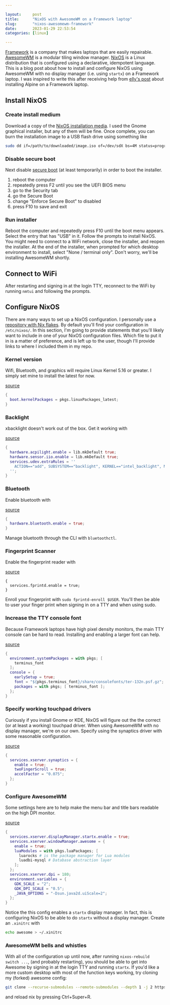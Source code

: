 ```yaml
---

layout:     post
title:      "NixOS with AwesomeWM on a Framework laptop"
slug:       "nixos-awesomewm-framework"
date:       2023-01-29 22:53:54
categories: [linux]

---
```


[Framework] is a company that makes laptops that are easily repairable.
[AwesomeWM] is a modular tiling window manager. [NixOS] is a Linux distribution
that is configured using a declarative, idempotent language. This is a blog post
about how to install and configure NixOS using AwesomeWM with no display manager
(i.e. using `startx`) on a Framework laptop. I was inspired to write this after
receiving help from [elly's post] about installing Alpine on a Framework laptop.

## Install NixOS

### Create install medium

Download a copy of the [NixOS installation media]. I used the Gnome graphical
installer, but any of them will be fine. Once complete, you can burn the
installation image to a USB flash drive using something like

```bash
sudo dd if=/path/to/downloaded/image.iso of=/dev/sdX bs=4M status=progress
```

### Disable secure boot

Next disable [secure boot] (at least temporarily) in order to boot the
installer.

1. reboot the computer
1. repeatedly press F2 until you see the UEFI BIOS menu
1. go to the Security tab
1. go the Secure Boot
1. change "Enforce Secure Boot" to disabled
1. press F10 to save and exit

### Run installer

Reboot the computer and repeatedly press F10 until the boot menu appears. Select
the entry that has "USB" in it. Follow the prompts to install NixOS. You might
need to connect to a WiFi network, close the installer, and reopen the
installer. At the end of the installer, when prompted for which desktop
environment to install, select "None / terminal only". Don't worry, we'll be
installing AwesomeWM shortly.

## Connect to WiFi

After restarting and signing in at the login TTY, reconnect to the WiFi by
running `nmtui` and following the prompts.

## Configure NixOS

There are many ways to set up a NixOS configuration. I personally use a
[repository with Nix flakes]. By default you'll find your configuration in
`/etc/nixos/`. In this section, I'm going to provide statements that you'll
likely want to include in one of your NixOS configuration files. Which file to
put it in is a matter of preference, and is left up to the user, though I'll
provide links to where I included them in my repo.

### Kernel version

Wifi, Bluetooth, and graphics will require Linux Kernel 5.16 or greater. I
simply set mine to install the latest for now.

[source](https://git.kindrobot.ca/kindrobot/nix-config/src/commit/03353c4d0eac0c6ba50843289d201bd055ff3822/box/framework2.nix#L14)
```nix
{
  boot.kernelPackages = pkgs.linuxPackages_latest;
}
```

### Backlight

xbacklight doesn't work out of the box. Get it working with

[source](https://git.kindrobot.ca/kindrobot/nix-config/src/commit/6dcc57a85715665d188de03e3c74a926056c58ea/box/framework2.nix#L42-L46)
```nix
{
  hardware.acpilight.enable = lib.mkDefault true;
  hardware.sensor.iio.enable = lib.mkDefault true;
  services.udev.extraRules = ''
    ACTION=="add", SUBSYSTEM=="backlight", KERNEL=="intel_backlight", MODE="0666", RUN+="${pkgs.coreutils}/bin/chmod a+w /sys/class/backlight/%k/brightness"
  '';
}
```

### Bluetooth

Enable bluetooth with

[source](https://git.kindrobot.ca/kindrobot/nix-config/src/commit/6dcc57a85715665d188de03e3c74a926056c58ea/box/framework2.nix#L49)
```nix
{
  hardware.bluetooth.enable = true;
}
```

Manage bluetooth through the CLI with `bluetoothctl`.

### Fingerprint Scanner

Enable the fingerprint reader with

[source](https://git.kindrobot.ca/kindrobot/nix-config/src/commit/6dcc57a85715665d188de03e3c74a926056c58ea/box/framework2.nix#L50)
```
{
  services.fprintd.enable = true;
}
```

Enroll your fingerprint with `sudo fprintd-enroll $USER`. You'll then be able to
user your finger print when signing in on a TTY and when using sudo.

### Increase the TTY console font

Because Framework laptops have high pixel density monitors, the main TTY console
can be hard to read. Installing and enabling a larger font can help.

[source](https://git.kindrobot.ca/kindrobot/nix-config/src/commit/6dcc57a85715665d188de03e3c74a926056c58ea/box/framework2.nix#L51-L59)
```nix
{
  environment.systemPackages = with pkgs; [
    terminus_font
  ];
  console = {
    earlySetup = true;
    font = "${pkgs.terminus_font}/share/consolefonts/ter-132n.psf.gz";
    packages = with pkgs; [ terminus_font ];
  };
}
```

### Specify working touchpad drivers

Curiously if you install Gnome or KDE, NixOS will figure out the the correct (or
at least a working) touchpad driver. When using AwesomeWM with no display
manager, we're on our own. Specify using the synaptics driver with some
reasonable configuration.

[source](https://git.kindrobot.ca/kindrobot/nix-config/src/commit/6dcc57a85715665d188de03e3c74a926056c58ea/box/framework2.nix#L60-L64)
```nix
{
  services.xserver.synaptics = {
    enable = true;
    twoFingerScroll = true;
    accelFactor = "0.075";
  };
}
```

### Configure AwesomeWM

Some settings here are to help make the menu bar and title bars readable on the
high DPI monitor.

[source](https://git.kindrobot.ca/kindrobot/nix-config/src/commit/6dcc57a85715665d188de03e3c74a926056c58ea/conf/awesome_workstation.nix#L5-L18)
```nix
{
  services.xserver.displayManager.startx.enable = true;
  services.xserver.windowManager.awesome = {
    enable = true;
    luaModules = with pkgs.luaPackages; [
      luarocks # is the package manager for Lua modules
      luadbi-mysql # Database abstraction layer
    ];
  };
  services.xserver.dpi = 180;
  environment.variables = {
    GDK_SCALE = "2";
    GDK_DPI_SCALE = "0.5";
    _JAVA_OPTIONS = "-Dsun.java2d.uiScale=2";
  };
}
```
  
Notice the this config enables a `startx` display manager. In fact, this is
configuring NixOS to be able to do `startx` without a display manager. Create an
`.xinitrc` with

```bash
echo awesome > ~/.xinitrc
```

### AwesomeWM bells and whistles

With all of the configuration up until now, after running `nixos-rebuild switch
...`, (and probably restarting), you should be able to get into Awesome by
signing in at the login TTY and running `startx`. If you'd like a more custom
desktop with most of the function keys working, try cloning my (forked) awesome
config: 

```bash
git clone --recurse-submodules --remote-submodules --depth 1 -j 2 https://github.com/kindrowboat/awesome-copycats.git ~/.config/awesome`
```

and reload nix by pressing Ctrl+Super+R.


[Framework]: https://frame.work
[AwesomeWM]: https://awesomewm.org/
[NixOS]: https://nixos.org
[elly's post]: https://elly.town/d/blog/2022-10-20-alpine-framework.txt
[NixOS installation media]: https://nixos.org/download.html#nixos-iso
[secure boot]: https://en.wikipedia.org/wiki/Hardware_restriction#Secure_boot
[repository with Nix flakes]: https://git.kindrobot.ca/kindrobot/nix-config
